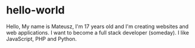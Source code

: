 # hello-world

Hello,
My name is Mateusz, I'm 17 years old and I'm creating websites and web applications. I want to become a full stack developer (someday). I like JavaScript, PHP and Python. 
